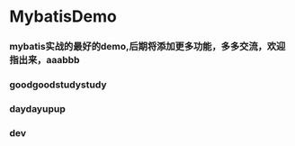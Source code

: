 # MybatisDemo
### mybatis实战的最好的demo,后期将添加更多功能，多多交流，欢迎指出来，aaabbb
### goodgoodstudystudy
### daydayupup
### dev